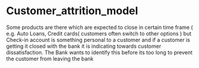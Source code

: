 # Customer_attrition_model
Some products are there which are expected to close in certain time frame ( e.g. Auto Loans, Credit cards( customers often switch to other options ) but Check-in account is something personal to a customer and if a customer is getting it closed with the bank it is indicating towards customer dissatisfaction. The Bank wants to identify this before its too long to prevent the customer from leaving the bank 
